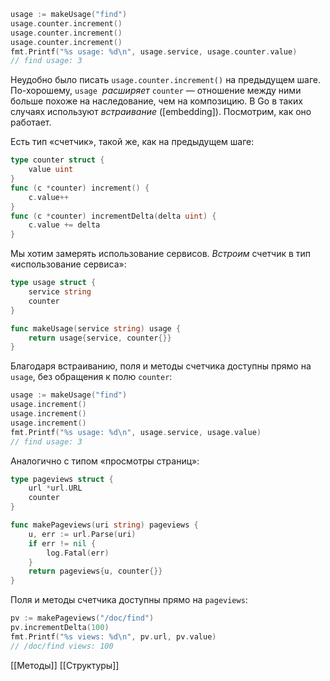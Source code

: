 ```go
usage := makeUsage("find")
usage.counter.increment()
usage.counter.increment()
usage.counter.increment()
fmt.Printf("%s usage: %d\n", usage.service, usage.counter.value)
// find usage: 3
```
Неудобно было писать `usage.counter.increment()` на предыдущем шаге. По-хорошему, `usage`  _расширяет_ `counter` — отношение между ними больше похоже на наследование, чем на композицию. В Go в таких случаях используют _встраивание_ ([embedding]). Посмотрим, как оно работает.

Есть тип «счетчик», такой же, как на предыдущем шаге:

```go
type counter struct {
    value uint
}
func (c *counter) increment() {
    c.value++
}
func (c *counter) incrementDelta(delta uint) {
    c.value += delta
}
```

Мы хотим замерять использование сервисов. _Встроим_ счетчик в тип «использование сервиса»:

```go
type usage struct {
    service string
    counter
}

func makeUsage(service string) usage {
    return usage{service, counter{}}
}
```

Благодаря встраиванию, поля и методы счетчика доступны прямо на `usage`, без обращения к полю `counter`:

```go
usage := makeUsage("find")
usage.increment()
usage.increment()
usage.increment()
fmt.Printf("%s usage: %d\n", usage.service, usage.value)
// find usage: 3
```

Аналогично с типом «просмотры страниц»:

```go
type pageviews struct {
    url *url.URL
    counter
}

func makePageviews(uri string) pageviews {
    u, err := url.Parse(uri)
    if err != nil {
        log.Fatal(err)
    }
    return pageviews{u, counter{}}
}
```

Поля и методы счетчика доступны прямо на `pageviews`:

```go
pv := makePageviews("/doc/find")
pv.incrementDelta(100)
fmt.Printf("%s views: %d\n", pv.url, pv.value)
// /doc/find views: 100
```







[[Методы]] [[Структуры]] 